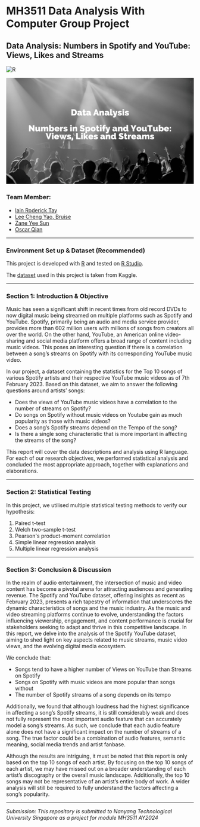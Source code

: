 # MH3511 Data Analysis With Computer Group Project

## Data Analysis: Numbers in Spotify and YouTube: Views, Likes and Streams

<div>
<img src="http://img.shields.io/badge/R-276DC3?style=flat-square&logo=r&logoColor=black" alt="R">

</div>

![Cover](./cover.png)

### Team Member:

- [Iain Roderick Tay](https://github.com/eeyearn)
- [Lee Cheng Yao, Bruise](https://github.com/chengyaolee)
- [Zane Yee Sun](https://github.com/zazzane)
- [Oscar Qian](https://github.com/oscarqjh)

---

### Environment Set up & Dataset (Recommended)

This project is developed with [R](https://www.r-project.org/) and tested on [R Studio](https://posit.co/download/rstudio-desktop/).

The [dataset](https://www.kaggle.com/datasets/salvatorerastelli/spotify-and-youtube/data) used in this project is taken from Kaggle.

---

### Section 1: Introduction & Objective

Music has seen a significant shift in recent times from old record DVDs to now digital music being streamed on multiple platforms such as Spotify and YouTube. Spotify, primarily being an audio and media service provider, provides more than 602 million users with millions of songs from creators all over the world. On the other hand, YouTube, an American online video-sharing and social media platform offers a broad range of content including music videos. This poses an interesting question if there is a correlation between a song’s streams on Spotify with its corresponding YouTube music video.

In our project, a dataset containing the statistics for the Top 10 songs of various Spotify artists and their respective YouTube music videos as of 7th February 2023. Based on this dataset, we aim to answer the following questions around artists’ songs:

- Does the views of YouTube music videos have a correlation to the number of streams on Spotify?
- Do songs on Spotify without music videos on Youtube gain as much popularity as those with music videos?
- Does a song’s Spotify streams depend on the Tempo of the song?
- Is there a single song characteristic that is more important in affecting the streams of the song?

This report will cover the data descriptions and analysis using R language. For each of our research objectives, we performed statistical analysis and concluded the most appropriate approach, together with explanations and elaborations.

---

### Section 2: Statistical Testing

In this project, we utilised multiple statistical testing methods to verify our hypothesis:

1. Paired t-test
2. Welch two-sample t-test
3. Pearson's product-moment correlation
4. Simple linear regression analysis
5. Multiple linear regression analysis

---

### Section 3: Conclusion & Discussion

In the realm of audio entertainment, the intersection of music and video content has become a pivotal arena for attracting audiences and generating revenue. The Spotify and YouTube dataset, offering insights as recent as February 2023, presents a rich tapestry of information that underscores the dynamic characteristics of songs and the music industry. As the music and video streaming platforms continue to evolve, understanding the factors influencing viewership, engagement, and content performance is crucial for stakeholders seeking to adapt and thrive in this competitive landscape. In this report, we delve into the analysis of the Spotify YouTube dataset, aiming to shed light on key aspects related to music streams, music video views, and the evolving digital media ecosystem.

We conclude that:

- Songs tend to have a higher number of Views on YouTube than Streams on Spotify
- Songs on Spotify with music videos are more popular than songs without
- The number of Spotify streams of a song depends on its tempo

Additionally, we found that although loudness had the highest significance in affecting a song’s Spotify streams, it is still considerably weak and does not fully represent the most important audio feature that can accurately model a song’s streams. As such, we conclude that each audio feature alone does not have a significant impact on the number of streams of a song. The true factor could be a combination of audio features, semantic meaning, social media trends and artist fanbase.

Although the results are intriguing, it must be noted that this report is only based on the top 10 songs of each artist. By focusing on the top 10 songs of each artist, we may have missed out on a broader understanding of each artist’s discography or the overall music landscape. Additionally, the top 10 songs may not be representative of an artist’s entire body of work. A wider analysis will still be required to fully understand the factors affecting a song’s popularity.

---

_Submission: This repository is submitted to Nanyang Technological University Singapore as a project for module MH3511 AY2024_
